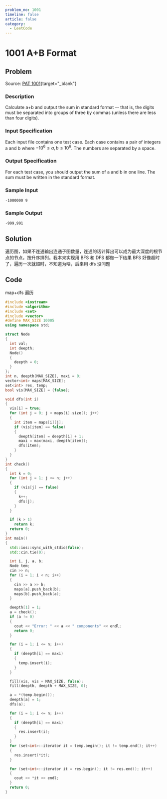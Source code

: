 ```yaml
---
problem_no: 1001
timeline: false
article: false
category:
  - LeetCode
---
```


# 1001 A+B Format

## Problem

Source: [PAT 1001](https://pintia.cn/problem-sets/994805342720868352/exam/problems/994805528788582400){target="_blank"}

### Description

Calculate a+b and output the sum in standard format -- that is, the digits must be separated into groups of three by commas (unless there are less than four digits).

### Input Specification

Each input file contains one test case. Each case contains a pair of integers a and b where $−10^6 ≤a,b≤10^6$. The numbers are separated by a space.

### Output Specification

For each test case, you should output the sum of a and b in one line. The sum must be written in the standard format.

### Sample Input

```text
-1000000 9
```

### Sample Output

```text
-999,991
```

## Solution

遍历图，如果不连通输出连通子图数量，连通的话计算出可以成为最大深度的根节点的节点，按升序排列。我本来实现用 BFS 和 DFS 都做一下结果 BFS 好像超时了，遍历一次就超时，不知道为啥，后来用 dfs 没问题

## Code

<!-- [Github (C++)](https://github.com/Alomerry/algorithm/blob/master/pat/a/1001){button.button--outline-info.button--rounded}{target="_blank"} -->

map+dfs 遍历

```cpp
#include <iostream>
#include <algorithm>
#include <set>
#include <vector>
#define MAX_SIZE 10005
using namespace std;

struct Node
{
  int val;
  int deepth;
  Node()
  {
    deepth = 0;
  }
};
int n, deepth[MAX_SIZE], maxi = 0;
vector<int> maps[MAX_SIZE];
set<int> res, temp;
bool vis[MAX_SIZE] = {false};

void dfs(int i)
{
  vis[i] = true;
  for (int j = 0; j < maps[i].size(); j++)
  {
    int item = maps[i][j];
    if (vis[item] == false)
    {
      deepth[item] = deepth[i] + 1;
      maxi = max(maxi, deepth[item]);
      dfs(item);
    }
  }
}
int check()
{
  int k = 0;
  for (int j = 1; j <= n; j++)
  {
    if (vis[j] == false)
    {
      k++;
      dfs(j);
    }
  }

  if (k > 1)
    return k;
  return 0;
}
int main()
{
  std::ios::sync_with_stdio(false);
  std::cin.tie(0);

  int i, j, a, b;
  Node tem;
  cin >> n;
  for (i = 1; i < n; i++)
  {
    cin >> a >> b;
    maps[a].push_back(b);
    maps[b].push_back(a);
  }

  deepth[1] = 1;
  a = check();
  if (a != 0)
  {
    cout << "Error: " << a << " components" << endl;
    return 0;
  }

  for (i = 1; i <= n; i++)
  {
    if (deepth[i] == maxi)
    {
      temp.insert(i);
    }
  }

  fill(vis, vis + MAX_SIZE, false);
  fill(deepth, deepth + MAX_SIZE, 0);

  a = *(temp.begin());
  deepth[a] = 1;
  dfs(a);

  for (i = 1; i <= n; i++)
  {
    if (deepth[i] == maxi)
    {
      res.insert(i);
    }
  }
  for (set<int>::iterator it = temp.begin(); it != temp.end(); it++)
  {
    res.insert(*it);
  }

  for (set<int>::iterator it = res.begin(); it != res.end(); it++)
  {
    cout << *it << endl;
  }
  return 0;
}
```
